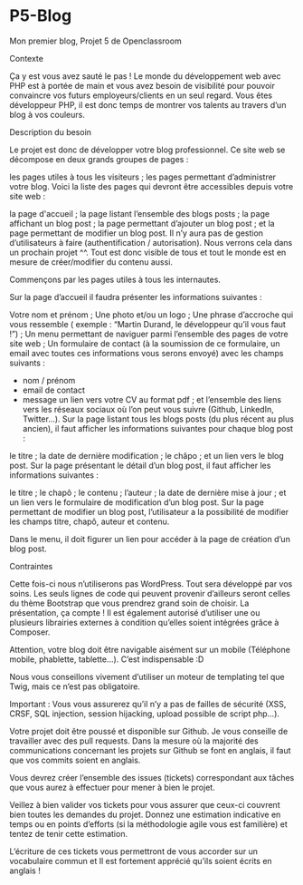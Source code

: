 # P5-Blog
Mon premier blog, Projet 5 de Openclassroom

Contexte

Ça y est vous avez sauté le pas ! Le monde du développement web avec PHP est à portée de main et vous avez besoin de visibilité pour pouvoir convaincre vos futurs employeurs/clients en un seul regard. Vous êtes développeur PHP, il est donc temps de montrer vos talents au travers d’un blog à vos couleurs.

Description du besoin

Le projet est donc de développer votre blog professionnel. Ce site web se décompose en deux grands groupes de pages :

les pages utiles à tous les visiteurs ;
les pages permettant d’administrer votre blog.
Voici la liste des pages qui devront être accessibles depuis votre site web :

la page d'accueil ;
la page listant l’ensemble des blogs posts ;
la page affichant un blog post ;
la page permettant d’ajouter un blog post ;
et la page permettant de modifier un blog post.
Il n’y aura pas de gestion d’utilisateurs à faire (authentification / autorisation). Nous verrons cela dans un prochain projet ^^. Tout est donc visible de tous et tout le monde est en mesure de créer/modifier du contenu aussi.

Commençons par les pages utiles à tous les internautes.

Sur la page d’accueil il faudra présenter les informations suivantes :

Votre nom et prénom ;
Une photo et/ou un logo ;
Une phrase d’accroche qui vous ressemble ( exemple : “Martin Durand, le développeur qu’il vous faut !”) ;
Un menu permettant de naviguer parmi l’ensemble des pages de votre site web ;
Un formulaire de contact (à la soumission de ce formulaire, un email avec toutes ces informations vous serons envoyé) avec les champs suivants :
- nom / prénom
- email de contact
- message
un lien vers votre CV au format pdf ;
et l’ensemble des liens vers les réseaux sociaux où l’on peut vous suivre (Github, LinkedIn, Twitter…).
Sur la page listant tous les blogs posts (du plus récent au plus ancien), il faut afficher les informations suivantes pour chaque blog post :

le titre ;
la date de dernière modification ;
le châpo ;
et un lien vers le blog post.
Sur la page présentant le détail d’un blog post, il faut afficher les informations suivantes :

le titre ;
le chapô ;
le contenu ;
l’auteur ;
la date de dernière mise à jour ;
et un lien vers le formulaire de modification d’un blog post.
Sur la page permettant de modifier un blog post, l’utilisateur a la possibilité de modifier les champs titre, chapô, auteur et contenu.

 Dans le menu, il doit figurer un lien pour accéder à la page de création d’un blog post.‌

Contraintes

Cette fois-ci nous n’utiliserons pas WordPress. Tout sera développé par vos soins. Les seuls lignes de code qui peuvent provenir d’ailleurs seront celles du thème Bootstrap que vous prendrez grand soin de choisir. La présentation, ça compte ! Il est également autorisé d’utiliser une ou plusieurs librairies externes à condition qu’elles soient intégrées grâce à Composer.

Attention, votre blog doit être navigable aisément sur un mobile (Téléphone mobile, phablette, tablette…). C’est indispensable :D

Nous vous conseillons vivement d’utiliser un moteur de templating tel que Twig, mais ce n’est pas obligatoire.

Important : Vous vous assurerez qu’il n’y a pas de failles de sécurité (XSS, CRSF, SQL injection, session hijacking, upload possible de script php…).

Votre projet doit être poussé et disponible sur Github. Je vous conseille de travailler avec des pull requests. Dans la mesure où la majorité des communications concernant les projets sur Github se font en anglais, il faut que vos commits soient en anglais.

Vous devrez créer l’ensemble des issues (tickets) correspondant aux tâches que vous aurez à effectuer pour mener à bien le projet.

Veillez à bien valider vos tickets pour vous assurer que ceux-ci couvrent bien toutes les demandes du projet. Donnez une estimation indicative en temps ou en points d’efforts (si la méthodologie agile vous est familière) et tentez de tenir cette estimation.

L’écriture de ces tickets vous permettront de vous accorder sur un vocabulaire commun et Il est fortement apprécié qu’ils soient écrits en anglais !
